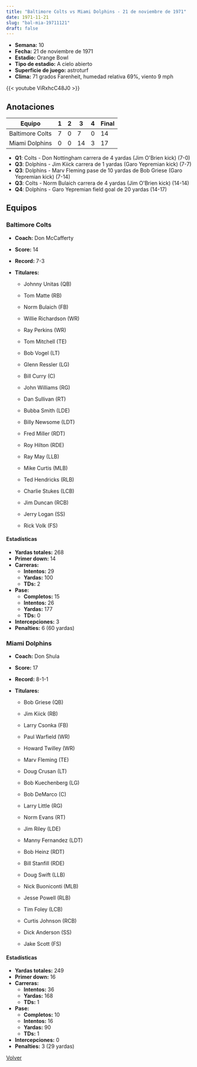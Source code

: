 ```yaml
---
title: "Baltimore Colts vs Miami Dolphins - 21 de noviembre de 1971"
date: 1971-11-21
slug: "bal-mia-19711121"
draft: false
---
```


- **Semana:** 10
- **Fecha:** 21 de noviembre de 1971
- **Estadio:** Orange Bowl
- **Tipo de estadio:** A cielo abierto
- **Superficie de juego:** astroturf
- **Clima:** 71 grados Farenheit, humedad relativa 69%, viento 9 mph


{{< youtube ViRxhcC48J0 >}}


## Anotaciones
| Equipo | 1 | 2 | 3 | 4 | Final |
|--------|---|---|---|---|-------|
| Baltimore Colts  | 7 | 0 | 7 | 0  | 14 |
| Miami Dolphins  | 0 | 0 | 14 | 3  | 17 |
- **Q1**: Colts - Don Nottingham carrera de 4 yardas (Jim O'Brien kick) (7-0)
- **Q3**: Dolphins - Jim Kiick carrera de 1 yardas (Garo Yepremian kick) (7-7)
- **Q3**: Dolphins - Marv Fleming pase de 10 yardas de Bob Griese (Garo Yepremian kick) (7-14)
- **Q3**: Colts - Norm Bulaich carrera de 4 yardas (Jim O'Brien kick) (14-14)
- **Q4**: Dolphins - Garo Yepremian field goal de 20 yardas (14-17)


## Equipos


### Baltimore Colts
* **Coach:** Don McCafferty
* **Score:** 14
* **Record:** 7-3
* **Titulares:** 

  * Johnny Unitas (QB) 

  * Tom Matte (RB) 

  * Norm Bulaich (FB) 

  * Willie Richardson (WR) 

  * Ray Perkins (WR) 

  * Tom Mitchell (TE) 

  * Bob Vogel (LT) 

  * Glenn Ressler (LG) 

  * Bill Curry (C) 

  * John Williams (RG) 

  * Dan Sullivan (RT) 

  * Bubba Smith (LDE) 

  * Billy Newsome (LDT) 

  * Fred Miller (RDT) 

  * Roy Hilton (RDE) 

  * Ray May (LLB) 

  * Mike Curtis (MLB) 

  * Ted Hendricks (RLB) 

  * Charlie Stukes (LCB) 

  * Jim Duncan (RCB) 

  * Jerry Logan (SS) 

  * Rick Volk (FS) 

#### Estadísticas
* **Yardas totales:** 268
* **Primer down:** 14
* **Carreras:**
  * **Intentos:** 29
  * **Yardas:** 100
  * **TDs:** 2
* **Pase:**
  * **Completos:** 15
  * **Intentos:** 26
  * **Yardas:** 177
  * **TDs:** 0
* **Intercepciones:** 3
* **Penalties:** 6 (60 yardas)

### Miami Dolphins
* **Coach:** Don Shula
* **Score:** 17
* **Record:** 8-1-1
* **Titulares:** 

  * Bob Griese (QB) 

  * Jim Kiick (RB) 

  * Larry Csonka (FB) 

  * Paul Warfield (WR) 

  * Howard Twilley (WR) 

  * Marv Fleming (TE) 

  * Doug Crusan (LT) 

  * Bob Kuechenberg (LG) 

  * Bob DeMarco (C) 

  * Larry Little (RG) 

  * Norm Evans (RT) 

  * Jim Riley (LDE) 

  * Manny Fernandez (LDT) 

  * Bob Heinz (RDT) 

  * Bill Stanfill (RDE) 

  * Doug Swift (LLB) 

  * Nick Buoniconti (MLB) 

  * Jesse Powell (RLB) 

  * Tim Foley (LCB) 

  * Curtis Johnson (RCB) 

  * Dick Anderson (SS) 

  * Jake Scott (FS) 

#### Estadísticas
* **Yardas totales:** 249
* **Primer down:** 16
* **Carreras:**
  * **Intentos:** 36
  * **Yardas:** 168
  * **TDs:** 1
* **Pase:**
  * **Completos:** 10
  * **Intentos:** 16
  * **Yardas:** 90
  * **TDs:** 1
* **Intercepciones:** 0
* **Penalties:** 3 (29 yardas)


[Volver](/historia/1971)
